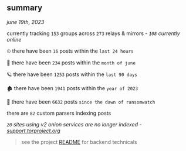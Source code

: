 
## summary
_june 19th, 2023_

currently tracking `153` groups across `273` relays & mirrors - _`108` currently online_

⏲ there have been `16` posts within the `last 24 hours`

🦈 there have been `234` posts within the `month of june`

🪐 there have been `1253` posts within the `last 90 days`

🏚 there have been `1941` posts within the `year of 2023`

🦕 there have been `6632` posts `since the dawn of ransomwatch`

there are `82` custom parsers indexing posts

_`20` sites using v2 onion services are no longer indexed - [support.torproject.org](https://support.torproject.org/onionservices/v2-deprecation/)_

> see the project [README](https://github.com/joshhighet/ransomwatch#ransomwatch--) for backend technicals
